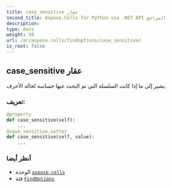 ```yaml
---
title: case_sensitive عقار
second_title: Aspose.Cells for Python via .NET API المراجع
description:
type: docs
weight: 50
url: /ar/aspose.cells/findoptions/case_sensitive/
is_root: false
---
```

##  case_sensitive عقار

يشير إلى ما إذا كانت السلسلة التي تم البحث عنها حساسة لحالة الأحرف.
###  تعريف:
```python
@property
def case_sensitive(self):
    ...
@case_sensitive.setter
def case_sensitive(self, value):
    ...
```

###  أنظر أيضا
* الوحدة [`aspose.cells`](../../)
* فئة [`FindOptions`](/cells/python-net/ar/aspose.cells/findoptions)
